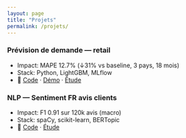 ```yaml
---
layout: page
title: "Projets"
permalink: /projets/
---
```


### Prévision de demande — retail
- Impact: MAPE 12.7% (↓31% vs baseline, 3 pays, 18 mois)
- Stack: Python, LightGBM, MLflow
- 🔗 [Code](https://github.com/ton-user/demand-forecast) · [Démo](https://huggingface.co/spaces/ton-id/forecast) · [Étude](./projets/forecast/)

### NLP — Sentiment FR avis clients
- Impact: F1 0.91 sur 120k avis (macro)
- Stack: spaCy, scikit-learn, BERTopic
- 🔗 [Code](https://github.com/ton-user/nlp-sentiment) · [Étude](./projets/sentiment/)
